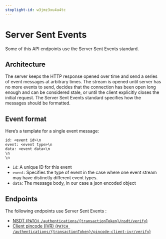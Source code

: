 ```yaml
---
stoplight-id: w3jmz3xu4u4tc
---
```


# Server Sent Events
Some of this API endpoints use the Server Sent Events standard.

## Architecture
The server keeps the HTTP response opened over time and send a series of event messages at arbitrary times.
The stream is opened until server has no more events to send, decides that the connection has been open long enough and can be considered stale, or until the client explicitly closes the initial request.
The Server Sent Events standard specifies how the messages should be formatted.

## Event format
Here’s a template for a single event message:
```
id: <event id>\n
event: <event type>\n
data: <event data>\n
\n
\n
```
- `id`: A unique ID for this event
- `event`: Specifies the type of event in the case where one event stream may have distinctly different event types.
- `data`: The message body, in our case a json encoded object

## Endpoints
The following endpoints use Server Sent Events : 
- [NSDT (`PATCH /authentications/{transactionToken}/nsdt/verify`)](#operation/VerifyNSDT)
- [Client pincode (IVR) (`PATCH /authentications/{transactionToken}/pincode-client-ivr/verify`)](#operation/VerifyPincodeClientIVR)
